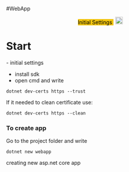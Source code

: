 #WebApp 

<div align="center">
<span class='flair' style='background-color:#F1C40F;color:#000;margin:5px'>
Initial Settings
</span>
<img width="20" height="20" src="https://www.flaticon.com/svg/static/icons/svg/945/945147.svg">
</div>

# Start

\- initial settings

- install sdk
- open cmd and write

```dotnet
dotnet dev-certs https --trust
```


If it needed to clean certificate use:
```dotnet
dotnet dev-certs https --clean
```


### To create app
Go to the project folder and write
```dotnet
dotnet new webapp
``` 
creating new asp.net core app

